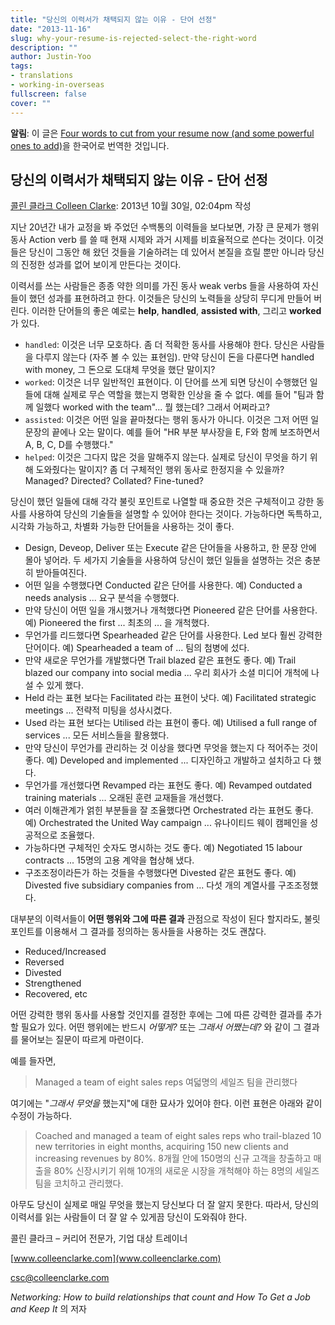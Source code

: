 ```yaml
---
title: "당신의 이력서가 채택되지 않는 이유 - 단어 선정"
date: "2013-11-16"
slug: why-your-resume-is-rejected-select-the-right-word
description: ""
author: Justin-Yoo
tags:
- translations
- working-in-overseas
fullscreen: false
cover: ""
---
```


**알림**: 이 글은 [Four words to cut from your resume now (and some powerful ones to add)](http://www.workopolis.com/content/advice/article/four-words-to-cut-from-your-resume-now-and-some-powerful-ones-to-add)을 한국어로 번역한 것입니다.

## 당신의 이력서가 채택되지 않는 이유 - 단어 선정

[콜린 클라크 Colleen Clarke](http://www.colleenclarke.com): 2013년 10월 30일, 02:04pm 작성

지난 20년간 내가 교정을 봐 주었던 수백통의 이력들을 보다보면, 가장 큰 문제가 행위 동사 Action verb 를 쓸 때 현재 시제와 과거 시제를 비효율적으로 쓴다는 것이다. 이것들은 당신이 그동안 해 왔던 것들을 기술하려는 데 있어서 본질을 흐릴 뿐만 아니라 당신의 진정한 성과를 없어 보이게 만든다는 것이다.

이력서를 쓰는 사람들은 종종 약한 의미를 가진 동사 weak verbs 들을 사용하여 자신들이 했던 성과를 표현하려고 한다. 이것들은 당신의 노력들을 상당히 무디게 만들어 버린다. 이러한 단어들의 좋은 예로는 **help**, **handled**, **assisted with**, 그리고 **worked**가 있다.

- `handled`: 이것은 너무 모호하다. 좀 더 적확한 동사를 사용해야 한다. 당신은 사람들을 다루지 않는다 (자주 볼 수 있는 표현임). 만약 당신이 돈을 다룬다면 handled with money, 그 돈으로 도대체 무엇을 했단 말이지?
- `worked`: 이것은 너무 일반적인 표현이다. 이 단어를 쓰게 되면 당신이 수행했던 일들에 대해 실제로 무슨 역할을 했는지 명확한 인상을 줄 수 없다. 예를 들어 "팀과 함께 일했다 worked with the team"... 뭘 했는데? 그래서 어쩌라고?
- `assisted`: 이것은 어떤 일을 끝마쳤다는 행위 동사가 아니다. 이것은 그저 어떤 일 문장의 끝에나 오는 말이다. 예를 들어 "HR 부분 부사장을 E, F와 함께 보조하면서 A, B, C, D를 수행했다."
- `helped`: 이것은 그다지 많은 것을 말해주지 않는다. 실제로 당신이 무엇을 하기 위해 도와줬다는 말이지? 좀 더 구체적인 행위 동사로 한정지을 수 있을까? Managed? Directed? Collated? Fine-tuned?

당신이 했던 일들에 대해 각각 불릿 포인트로 나열할 때 중요한 것은 구체적이고 강한 동사를 사용하여 당신의 기술들을 설명할 수 있어야 한다는 것이다. 가능하다면 독특하고, 시각화 가능하고, 차별화 가능한 단어들을 사용하는 것이 좋다.

- Design, Deveop, Deliver 또는 Execute 같은 단어들을 사용하고, 한 문장 안에 몰아 넣어라. 두 세가지 기술들을 사용하여 당신이 했던 일들을 설명하는 것은 충분히 받아들여진다.
- 어떤 일을 수행했다면 Conducted 같은 단어를 사용한다. 예) Conducted a needs analysis ... 요구 분석을 수행했다.
- 만약 당신이 어떤 일을 개시했거나 개척했다면 Pioneered 같은 단어를 사용한다. 예) Pioneered the first ... 최초의 ... 을 개척했다.
- 무언가를 리드했다면 Spearheaded 같은 단어를 사용한다. Led 보다 훨씬 강력한 단어이다. 예) Spearheaded a team of ... 팀의 첨병에 섰다.
- 만약 새로운 무언가를 개발했다면 Trail blazed 같은 표현도 좋다. 예) Trail blazed our company into social media ... 우리 회사가 소셜 미디어 개척에 나설 수 있게 했다.
- Held 라는 표현 보다는 Facilitated 라는 표현이 낫다. 예) Facilitated strategic meetings ... 전략적 미팅을 성사시켰다.
- Used 라는 표현 보다는 Utilised 라는 표현이 좋다. 예) Utilised a full range of services ... 모든 서비스들을 활용했다.
- 만약 당신이 무언가를 관리하는 것 이상을 했다면 무엇을 했는지 다 적어주는 것이 좋다. 예) Developed and implemented ... 디자인하고 개발하고 설치하고 다 했다.
- 무언가를 개선했다면 Revamped 라는 표현도 좋다. 예) Revamped outdated training materials ... 오래된 훈련 교재들을 개선했다.
- 여러 이해관계가 얽힌 부분들을 잘 조율했다면 Orchestrated 라는 표현도 좋다. 예) Orchestrated the United Way campaign ... 유나이티드 웨이 캠페인을 성공적으로 조율했다.
- 가능하다면 구체적인 숫자도 명시하는 것도 좋다. 예) Negotiated 15 labour contracts ... 15명의 고용 계약을 협상해 냈다.
- 구조조정이라든가 하는 것들을 수행했다면 Divested 같은 표현도 좋다. 예) Divested five subsidiary companies from ... 다섯 개의 계열사를 구조조정했다.

대부분의 이력서들이 **어떤 행위와 그에 따른 결과** 관점으로 작성이 된다 할지라도, 불릿 포인트를 이용해서 그 결과를 정의하는 동사들을 사용하는 것도 괜찮다.

- Reduced/Increased
- Reversed
- Divested
- Strengthened
- Recovered, etc

어떤 강력한 행위 동사를 사용할 것인지를 결정한 후에는 그에 따른 강력한 결과를 추가할 필요가 있다. 어떤 행위에는 반드시 _어떻게?_ 또는 _그래서 어쨌는데?_ 와 같이 그 결과를 물어보는 질문이 따르게 마련이다.

예를 들자면,

> Managed a team of eight sales reps 여덟명의 세일즈 팀을 관리했다

여기에는 "_그래서 무엇을_ 했는지"에 대한 묘사가 있어야 한다. 이런 표현은 아래와 같이 수정이 가능하다.

> Coached and managed a team of eight sales reps who trail-blazed 10 new territories in eight months, acquiring 150 new clients and increasing revenues by 80%. 8개월 안에 150명의 신규 고객을 창출하고 매출을 80% 신장시키기 위해 10개의 새로운 시장을 개척해야 하는 8명의 세일즈 팀을 코치하고 관리했다.

아무도 당신이 실제로 매일 무엇을 했는지 당신보다 더 잘 알지 못한다. 따라서, 당신의 이력서를 읽는 사람들이 더 잘 알 수 있게끔 당신이 도와줘야 한다.

콜린 클라크 – 커리어 전문가, 기업 대상 트레이너

[www.colleenclarke.com](www.colleenclarke.com)

[csc@colleenclarke.com](mailto:csc@colleenclarke.com)

_Networking: How to build relationships that count and How To Get a Job and Keep It_ 의 저자
